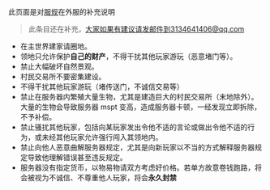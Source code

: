 此页面是对[服规](../rules.md)在外服的补充说明
> 此条目还在补充，大家如果有建议请发邮件到3134641406@qq.com

- 在主世界建家请圈地。
- 领地只允许保护**自己的财产**，不得干扰其他玩家游玩（恶意堵门等）。
- 禁止大幅破坏自然景观。
- 村民交易所不要密集建设。
- 不得干扰其他玩家游玩（堵传送门，不诚信交易等）
- 禁止在服务器内繁殖大量生物，尤其是建造巨大的村民交易所（末地除外）。大量的生物会导致服务器 mspt 变高，造成服务器卡顿，一经发现立即拆除，不予补偿。
- 禁止骚扰其他玩家，包括向某玩家发出令他不适的言论或做出令他不适的行为，或未经其他玩家允许强行闯入其领地内。
- 禁止向他人恶意曲解服务器规定，尤其是向新玩家以不当的方式解释服务器规定导致他理解错误甚至违反规定。
- 服务器没有指定货币，以物易物请双方考虑好价格。若单方故意卷钱跑路，将会被视为不诚信、不尊重他人玩家，将会**永久封禁**